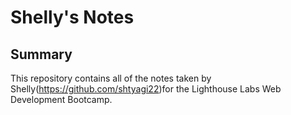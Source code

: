 # Shelly's Notes
## Summary 

This repository contains all of the notes taken by Shelly(https://github.com/shtyagi22)for the Lighthouse Labs Web Development Bootcamp.